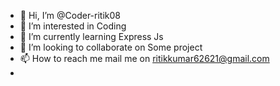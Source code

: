 - 👋 Hi, I’m @Coder-ritik08
- 👀 I’m interested in Coding
- 🌱 I’m currently learning Express Js
- 💞️ I’m looking to collaborate on Some project
- 📫 How to reach me mail me on ritikkumar62621@gmail.com
- 

<!---
Coder-ritik08/Coder-ritik08 is a ✨ special ✨ repository because its `README.md` (this file) appears on your GitHub profile.
You can click the Preview link to take a look at your changes.
--->
